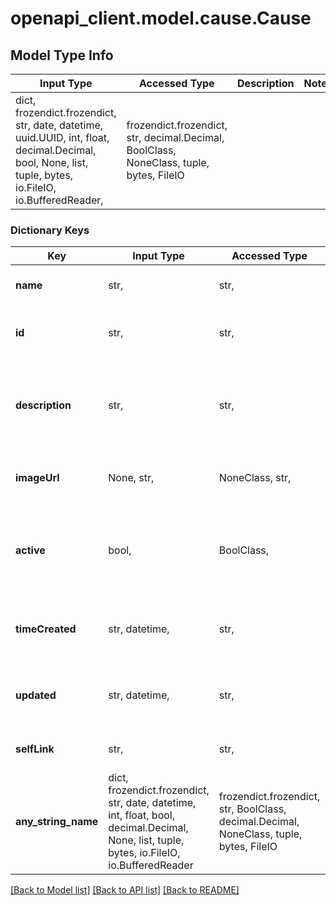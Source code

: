 # openapi_client.model.cause.Cause

## Model Type Info
Input Type | Accessed Type | Description | Notes
------------ | ------------- | ------------- | -------------
dict, frozendict.frozendict, str, date, datetime, uuid.UUID, int, float, decimal.Decimal, bool, None, list, tuple, bytes, io.FileIO, io.BufferedReader,  | frozendict.frozendict, str, decimal.Decimal, BoolClass, NoneClass, tuple, bytes, FileIO |  | 

### Dictionary Keys
Key | Input Type | Accessed Type | Description | Notes
------------ | ------------- | ------------- | ------------- | -------------
**name** | str,  | str,  | the cause&#x27;s display name | 
**id** | str,  | str,  | unique, system-assigned identifier | [optional] 
**description** | str,  | str,  | the purpose of the cause | [optional] if omitted the server will use the default value of "no description"
**imageUrl** | None, str,  | NoneClass, str,  | location of image to display for the cause | [optional] 
**active** | bool,  | BoolClass,  | is this cause accepting donations at this time? | [optional] if omitted the server will use the default value of False
**timeCreated** | str, datetime,  | str,  | system-assigned creation timestamp | [optional] value must conform to RFC-3339 date-time
**updated** | str, datetime,  | str,  | system-assigned update timestamp | [optional] value must conform to RFC-3339 date-time
**selfLink** | str,  | str,  | full URI of the resource | [optional] 
**any_string_name** | dict, frozendict.frozendict, str, date, datetime, int, float, bool, decimal.Decimal, None, list, tuple, bytes, io.FileIO, io.BufferedReader | frozendict.frozendict, str, BoolClass, decimal.Decimal, NoneClass, tuple, bytes, FileIO | any string name can be used but the value must be the correct type | [optional]

[[Back to Model list]](../../README.md#documentation-for-models) [[Back to API list]](../../README.md#documentation-for-api-endpoints) [[Back to README]](../../README.md)

